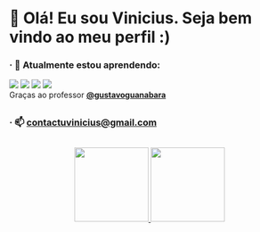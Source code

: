 # 👋 Olá! Eu sou Vinicius. Seja bem vindo ao meu perfil :)

### · 🌱 Atualmente estou aprendendo: <br>
 
  <img src="https://img.shields.io/badge/HTML-239120?style=for-the-badge&logo=html5&logoColor=white"></img>
  <img src="https://img.shields.io/badge/CSS3-1572B6?style=for-the-badge&logo=css3&logoColor=white"></img>
  <img src="https://img.shields.io/badge/JavaScript-F7DF1E?style=for-the-badge&logo=javascript&logoColor=black"></img>
  <img src="https://img.shields.io/badge/Python-14354C?style=for-the-badge&logo=python&logoColor=white"></img> <br>
  Graças ao professor <a href="https://github.com/gustavoguanabara">**@gustavoguanabara**</a>
  ##
 

### · 📫 contactuvinicius@gmail.com
##

 <div align="center">
  <a href="https://github.com/ViniciusCS-Dev">
  <img height="133em" src="https://github-readme-stats.vercel.app/api?username=vinisantanadev&show_icons=true&theme=tokyonight&include_all_commits=true&count_private=true"/>
  <img height="133em" src="https://github-readme-stats.vercel.app/api/top-langs/?username=vinisantanadev&layout=compact&langs_count=7&theme=tokyonight"/>
</div>

##

<!--
**ViniciusCS-Dev/ViniciusCS-Dev** is a ✨ _special_ ✨ repository because its `README.md` (this file) appears on your GitHub profile.

Here are some ideas to get you started:

- 🔭 I’m currently working on ...
- 🌱 I’m currently learning ...
- 👯 I’m looking to collaborate on ...
- 🤔 I’m looking for help with ...
- 💬 Ask me about ...
- 📫 How to reach me: ...
- 😄 Pronouns: ...
- ⚡ Fun fact: ...
-->
